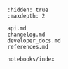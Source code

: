 ```{include} ../README.md

```

```{toctree}
:hidden: true
:maxdepth: 2

api.md
changelog.md
developer_docs.md
references.md

notebooks/index

```
